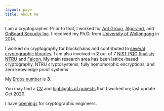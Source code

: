 ```yaml
---
layout: page
title: About me
---
```


I am a cryptographer.
Prior to that, I worked for [Ant Group](https://www.ant-group.com), [Algorand](algorand.com),
and [OnBoard Security Inc](https://www.onboardsecurity.com/).
I received my Ph.D. from
[University of Wollongong](https://www.uow.edu.au/) in 2014.

I worked on cryptography for blockchains and contributed to [several cryptographic libraries](https://zhenfeizhang.github.io/material/projects/).  I am also involved in __2__ out of 7 [NIST PQC finalists](https://csrc.nist.gov/projects/post-quantum-cryptography/round-3-submissions): [NTRU](https://ntru.org)
and [Falcon](https://falcon-sign.info/).
My main research area has been lattice-based
cryptography, NTRU cryptosystems, fully homomorphic
encryptions, and zero knowledge proof systems.

My [Erdos number](https://en.wikipedia.org/wiki/List_of_people_by_Erdős_number) is __3__.


You may find a [CV](../cv/output/cv.pdf) and
[highlights of projects](https://zhenfeizhang.github.io/material/projects/) that I worked on;
last update Oct 2020.

I have [openings](https://www.iacr.org/jobs/item/2440) for cryptographic engineers. 
